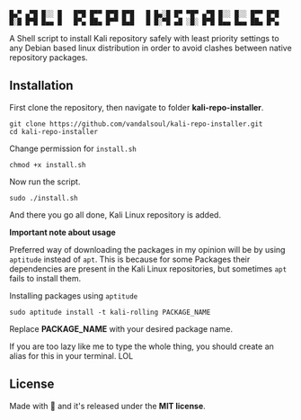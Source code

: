
```
█▄▀ ▄▀█ █░░ █   █▀█ █▀▀ █▀█ █▀█   █ █▄░█ █▀ ▀█▀ ▄▀█ █░░ █░░ █▀▀ █▀█
█░█ █▀█ █▄▄ █   █▀▄ ██▄ █▀▀ █▄█   █ █░▀█ ▄█ ░█░ █▀█ █▄▄ █▄▄ ██▄ █▀▄
```

A Shell script to install Kali repository safely with least priority settings to any Debian based linux distribution in order to avoid clashes between native repository packages.

## Installation

First clone the repository, then navigate to folder **kali-repo-installer**.
```
git clone https://github.com/vandalsoul/kali-repo-installer.git
cd kali-repo-installer
```
Change permission for `install.sh`
```
chmod +x install.sh
```
Now run the script.
```
sudo ./install.sh
```
And there you go all done, Kali Linux repository is added.

**Important note about usage**

Preferred way of downloading the packages in my opinion will be by using `aptitude` instead of `apt`.
This is because for some Packages their dependencies are present in the Kali Linux repositories, but sometimes `apt` fails to install them.

Installing packages using `aptitude`
```
sudo aptitude install -t kali-rolling PACKAGE_NAME
```
Replace **PACKAGE_NAME** with your desired package name.

If you are too lazy like me to type the whole thing, you should create an alias for this in your terminal. LOL

## License
Made with 💖 and it's released under the **MIT license**.
